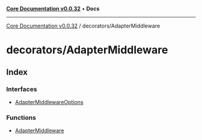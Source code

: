 [**Core Documentation v0.0.32**](../../README.md) • **Docs**

***

[Core Documentation v0.0.32](../../modules.md) / decorators/AdapterMiddleware

# decorators/AdapterMiddleware

## Index

### Interfaces

- [AdapterMiddlewareOptions](interfaces/AdapterMiddlewareOptions.md)

### Functions

- [AdapterMiddleware](functions/AdapterMiddleware.md)
